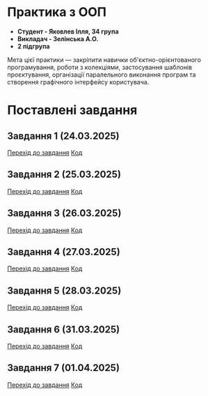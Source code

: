 # Практика з ООП
- **Студент - Яковлев Ілля, 34 група**
- **Викладач - Зелінська А.О.**
- **2 підгрупа**

Мета цієї практики — закріпити навички об'єктно-орієнтованого програмування, роботи з колекціями, застосування шаблонів проєктування, організації паралельного виконання програм та створення графічного інтерфейсу користувача.
# Поставлені завдання
## Завдання 1 (24.03.2025)
[Перехід до завдання](https://github.com/zetwor/OOP_Uakovlev/blob/main/PR/src/task1/README.md) [Код](https://github.com/zetwor/OOP_Uakovlev/blob/main/PR/src/task1/Main.java)

## Завдання 2 (25.03.2025)
[Перехід до завдання]() [Код]()

## Завдання 3 (26.03.2025)
[Перехід до завдання]() [Код]()

## Завдання 4 (27.03.2025)
[Перехід до завдання]() [Код]()

## Завдання 5 (28.03.2025)
[Перехід до завдання]() [Код]()

## Завдання 6 (31.03.2025)
[Перехід до завдання]() [Код]()

## Завдання 7 (01.04.2025)
[Перехід до завдання]() [Код]()
